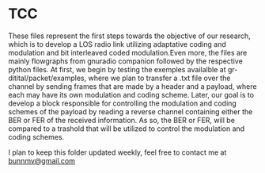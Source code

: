 # TCC

These files represent the first steps towards the objective of our research, which is to develop a LOS radio link utilizing adaptative coding and modulation
and bit interleaved coded modulation.Even more, the files are mainly flowgraphs from gnuradio companion followed by the respective python files.
At first, we begin by testing the exemples availalble at gr-ditital/packet/examples, where we plan to transfer a .txt file over the channel by sending
frames that are made by a header and a payload, where each may have its own modulation and coding scheme. Later, our goal is to develop a block responsible
for controlling the modulation and coding schemes of the payload by reading a reverse channel containing either the BER or FER of the received information.
As so, the BER or FER, will be compared to a trashold that will be utilized to control the modulation and coding schemes.

I plan to keep this folder updated weekly, feel free to contact me at bunnmv@gmail.com 
